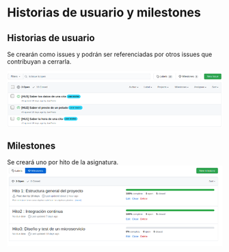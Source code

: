 # Historias de usuario y milestones

## Historias de usuario

Se crearán como issues y podrán ser referenciadas por otros issues que contribuyan a cerrarla.

![Historias de usuario](img/HU.png)

## Milestones

Se creará uno por hito de la asignatura. 
![Milestones](img/MILESTONE.png)
